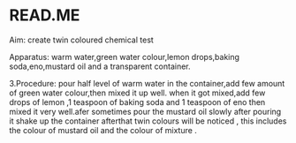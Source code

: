 # READ.ME


Aim: create twin coloured chemical test


Apparatus: warm water,green water colour,lemon drops,baking soda,eno,mustard oil and a   transparent container.




3.Procedure:
pour half level of warm water in the container,add few amount of green water colour,then mixed it up well. when it got mixed,add few drops of lemon ,1 teaspoon of baking soda and 1 teaspoon of eno then mixed it very well.afer sometimes pour the mustard oil slowly after pouring it shake up the container afterthat twin colours will be noticed , this includes the colour of mustard oil and the colour of mixture .

